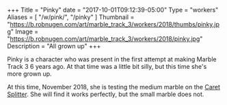 +++
Title = "Pinky"
date = "2017-10-01T09:12:39-05:00"
Type = "workers"
Aliases = [
    "/w/pink/",
    "/pinky"
]
Thumbnail = "https://b.robnugen.com/art/marble_track_3/workers/2018/thumbs/pinky.jpg"
Image = "https://b.robnugen.com/art/marble_track_3/workers/2018/pinky.jpg"
Description = "All grown up"
+++

Pinky is a character who was present in the first attempt at making Marble Track 3 6 years ago.  At that time was a little bit silly, but this time she's more grown up.

At this time, November 2018, she is testing the medium marble on the [Caret Splitter](/p/cs).  She will find it works perfectly, but the small marble does not.